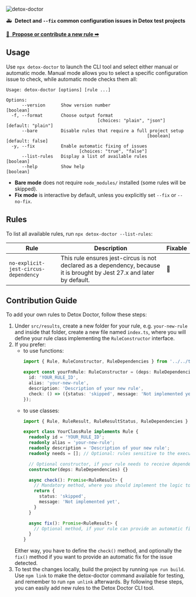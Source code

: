 ![detox-doctor](https://user-images.githubusercontent.com/1962469/275855765-e539b0be-996b-4b09-8b84-ec4da740ddb7.png)

🚑  **Detect and `--fix` common configuration issues in Detox test projects** 

[📖  **Propose or contribute a new rule ➡**](#contribution-guide)

Usage
-----

Use `npx detox-doctor` to launch the CLI tool and select either manual or automatic mode.
Manual mode allows you to select a specific configuration issue to check, while automatic mode checks them all:

```
Usage: detox-doctor [options] [rule ...]

Options:
      --version      Show version number                               [boolean]
  -f, --format       Choose output format
                                   [choices: "plain", "json"] [default: "plain"]
      --bare         Disable rules that require a full project setup
                                                      [boolean] [default: false]
  -y, --fix          Enable automatic fixing of issues
                            [choices: "true", "false"]
      --list-rules   Display a list of available rules                 [boolean]
      --help         Show help                                         [boolean]
```

* **Bare mode** does not require `node_modules/` installed (some rules will be skipped).
* **Fix mode** is interactive by default, unless you explicitly set `--fix` or `--no-fix`.

## Rules

To list all available rules, run `npx detox-doctor --list-rules`:

| Rule                                 | Description                                                                                                             | Fixable |
|--------------------------------------|-------------------------------------------------------------------------------------------------------------------------|---------|
| `no-explicit-jest-circus-dependency` | This rule ensures jest-circus is not declared as a dependency, because it is brought by Jest 27.x and later by default. | 🔧      |

## Contribution Guide

To add your own rules to Detox Doctor, follow these steps:

1. Under `src/results`, create a new folder for your rule, e.g. `your-new-rule` and inside that folder, create a new file named `index.ts`, where you will define your rule class implementing the `RuleConstructor` interface.
2. If you prefer:
    * to use functions:
        ```typescript
        import { Rule, RuleConstructor, RuleDependencies } from '../../types';

        export const yourFnRule: RuleConstructor = (deps: RuleDependencies): Rule => ({
          id: 'YOUR_RULE_ID',
          alias: 'your-new-rule',
          description: 'Description of your new rule',
          check: () => ({status: 'skipped', message: 'Not implemented yet'}),
        });
        ```
    * to use classes:
        ```typescript
        import { Rule, RuleResult, RuleResultStatus, RuleDependencies } from '../../types';

        export class YourClassRule implements Rule {
          readonly id = 'YOUR_RULE_ID';
          readonly alias = 'your-new-rule';
          readonly description = 'Description of your new rule';
          readonly needs = []; // Optional: rules sensitive to the execution order might specify which rules have to run before them.

          // Optional constructor, if your rule needs to receive dependencies.
          constructor(deps: RuleDependencies) {}

          async check(): Promise<RuleResult> {
            // Mandatory method, where you should implement the logic to detect the issue.
            return {
              status: 'skipped',
              message: 'Not implemented yet',
            }
          }

          async fix(): Promise<RuleResult> {
            // Optional method, if your rule can provide an automatic fix for the issue detected.
          }
        }
        ```
    Either way, you have to define the `check()` method, and optionally the `fix()` method if you want to provide an automatic fix for the issue detected.
3. To test the changes locally, build the project by running `npm run build`.
Use `npm link` to make the detox-doctor command available for testing, and remember to run `npm unlink` afterwards.
By following these steps, you can easily add new rules to the Detox Doctor CLI tool.
